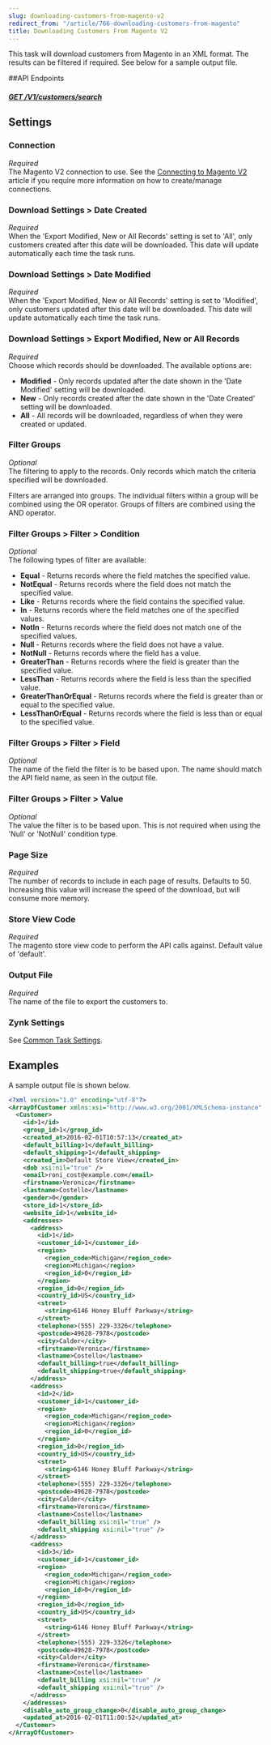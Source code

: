 ```yaml
---
slug: downloading-customers-from-magento-v2
redirect_from: "/article/766-downloading-customers-from-magento"
title: Downloading Customers From Magento V2
---
```

This task will download customers from Magento in an XML format. The results can be filtered if required. See below for a sample output file.

##API Endpoints
##### [GET /V1/customers/search](https://devdocs.magento.com/redoc/2.3/admin-rest-api.html#operation/customerCustomerRepositoryV1GetListGet)

## Settings
### Connection
_Required_  
The Magento V2 connection to use. See the [Connecting to Magento V2](connecting-to-magento-v2) article if you require more information on how to create/manage connections.

### Download Settings > Date Created
_Required_  
When the 'Export Modified, New or All Records' setting is set to 'All', only customers created after this date will be downloaded. This date will update automatically each time the task runs.

### Download Settings > Date Modified
_Required_  
When the 'Export Modified, New or All Records' setting is set to 'Modified', only customers updated after this date will be downloaded. This date will update automatically each time the task runs.

### Download Settings > Export Modified, New or All Records
_Required_  
Choose which records should be downloaded. The available options are:

* __Modified__ - Only records updated after the date shown in the 'Date Modified' setting will be downloaded.
* __New__ - Only records created after the date shown in the 'Date Created' setting will be downloaded.
* __All__ - All records will be downloaded, regardless of when they were created or updated.

### Filter Groups
_Optional_  
The filtering to apply to the records. Only records which match the criteria specified will be downloaded.

Filters are arranged into groups. The individual filters within a group will be combined using the OR operator. Groups of filters are combined using the AND operator.

### Filter Groups > Filter > Condition
_Optional_  
The following types of filter are available:

* __Equal__ - Returns records where the field matches the specified value.
* __NotEqual__ - Returns records where the field does not match the specified value.
* __Like__ - Returns records where the field contains the specified value.
* __In__ - Returns records where the field matches one of the specified values.
* __NotIn__ - Returns records where the field does not match one of the specified values.
* __Null__ - Returns records where the field does not have a value.
* __NotNull__ - Returns records where the field has a value.
* __GreaterThan__ - Returns records where the field is greater than the specified value.
* __LessThan__ - Returns records where the field is less than the specified value.
* __GreaterThanOrEqual__ - Returns records where the field is greater than or equal to the specified value.
* __LessThanOrEqual__ - Returns records where the field is less than or equal to the specified value.

### Filter Groups > Filter > Field
_Optional_  
The name of the field the filter is to be based upon. The name should match the API field name, as seen in the output file.

### Filter Groups > Filter > Value
_Optional_  
The value the filter is to be based upon. This is not required when using the 'Null' or 'NotNull' condition type.

### Page Size
_Required_  
The number of records to include in each page of results. Defaults to 50. Increasing this value will increase the speed of the download, but will consume more memory.

### Store View Code
_Required_  
The magento store view code to perform the API calls against. Default value of 'default'.

### Output File
_Required_  
The name of the file to export the customers to.

### Zynk Settings
See [Common Task Settings](common-task-settings).

## Examples
A sample output file is shown below.
```xml
<?xml version="1.0" encoding="utf-8"?>
<ArrayOfCustomer xmlns:xsi="http://www.w3.org/2001/XMLSchema-instance" xmlns:xsd="http://www.w3.org/2001/XMLSchema">
  <Customer>
    <id>1</id>
    <group_id>1</group_id>
    <created_at>2016-02-01T10:57:13</created_at>
    <default_billing>1</default_billing>
    <default_shipping>1</default_shipping>
    <created_in>Default Store View</created_in>
    <dob xsi:nil="true" />
    <email>roni_cost@example.com</email>
    <firstname>Veronica</firstname>
    <lastname>Costello</lastname>
    <gender>0</gender>
    <store_id>1</store_id>
    <website_id>1</website_id>
    <addresses>
      <address>
        <id>1</id>
        <customer_id>1</customer_id>
        <region>
          <region_code>Michigan</region_code>
          <region>Michigan</region>
          <region_id>0</region_id>
        </region>
        <region_id>0</region_id>
        <country_id>US</country_id>
        <street>
          <string>6146 Honey Bluff Parkway</string>
        </street>
        <telephone>(555) 229-3326</telephone>
        <postcode>49628-7978</postcode>
        <city>Calder</city>
        <firstname>Veronica</firstname>
        <lastname>Costello</lastname>
        <default_billing>true</default_billing>
        <default_shipping>true</default_shipping>
      </address>
      <address>
        <id>2</id>
        <customer_id>1</customer_id>
        <region>
          <region_code>Michigan</region_code>
          <region>Michigan</region>
          <region_id>0</region_id>
        </region>
        <region_id>0</region_id>
        <country_id>US</country_id>
        <street>
          <string>6146 Honey Bluff Parkway</string>
        </street>
        <telephone>(555) 229-3326</telephone>
        <postcode>49628-7978</postcode>
        <city>Calder</city>
        <firstname>Veronica</firstname>
        <lastname>Costello</lastname>
        <default_billing xsi:nil="true" />
        <default_shipping xsi:nil="true" />
      </address>
      <address>
        <id>3</id>
        <customer_id>1</customer_id>
        <region>
          <region_code>Michigan</region_code>
          <region>Michigan</region>
          <region_id>0</region_id>
        </region>
        <region_id>0</region_id>
        <country_id>US</country_id>
        <street>
          <string>6146 Honey Bluff Parkway</string>
        </street>
        <telephone>(555) 229-3326</telephone>
        <postcode>49628-7978</postcode>
        <city>Calder</city>
        <firstname>Veronica</firstname>
        <lastname>Costello</lastname>
        <default_billing xsi:nil="true" />
        <default_shipping xsi:nil="true" />
      </address>
    </addresses>
    <disable_auto_group_change>0</disable_auto_group_change>
    <updated_at>2016-02-01T11:00:52</updated_at>
  </Customer>
</ArrayOfCustomer>
```
